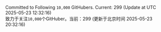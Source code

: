 Committed to Following `10,000` GitHubers. Current: <!-- FOLLOWING_COUNT -->299<!-- FOLLOWING_COUNT --> (Update at UTC <!-- LAST_UPDATED -->2025-05-23 12:32:16<!-- LAST_UPDATED -->)<br>
致力于关注`10,000`个GitHuber。当前：<!-- FOLLOWING_COUNT -->299<!-- FOLLOWING_COUNT --> (更新于北京时间 <!-- LAST_UPDATED_CST -->2025-05-23 20:32:16<!-- LAST_UPDATED_CST -->)
